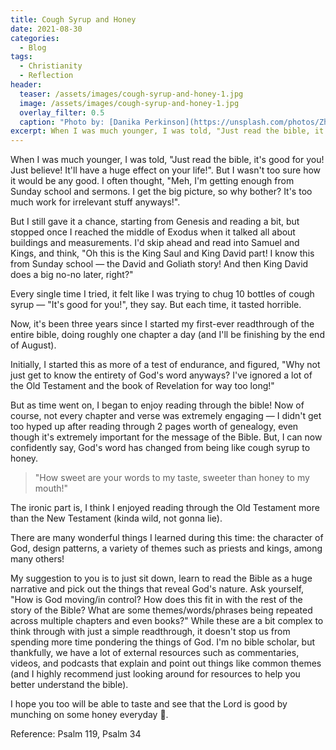 ```yaml
---
title: Cough Syrup and Honey
date: 2021-08-30
categories:
  - Blog
tags:
  - Christianity
  - Reflection
header:
  teaser: /assets/images/cough-syrup-and-honey-1.jpg
  image: /assets/images/cough-syrup-and-honey-1.jpg
  overlay_filter: 0.5
  caption: "Photo by: [Danika Perkinson](https://unsplash.com/photos/ZhA9vZQPTeE)"
excerpt: When I was much younger, I was told, "Just read the bible, it's good for you!..."
---
```


When I was much younger, I was told, "Just read the bible, it's good for you! Just believe! It'll have a huge effect on your life!". But I wasn't too sure how it would be any good. I often thought, "Meh, I'm getting enough from Sunday school and sermons. I get the big picture, so why bother? It's too much work for irrelevant stuff anyways!".

But I still gave it a chance, starting from Genesis and reading a bit, but stopped once I reached the middle of Exodus when it talked all about buildings and measurements. I'd skip ahead and read into Samuel and Kings, and think, "Oh this is the King Saul and King David part! I know this from Sunday school — the David and Goliath story! And then King David does a big no-no later, right?"

Every single time I tried, it felt like I was trying to chug 10 bottles of cough syrup — "It's good for you!", they say. But each time, it tasted horrible.

Now, it's been three years since I started my first-ever readthrough of the entire bible, doing roughly one chapter a day (and I'll be finishing by the end of August).

Initially, I started this as more of a test of endurance, and figured, "Why not just get to know the entirety of God's word anyways? I've ignored a lot of the Old Testament and the book of Revelation for way too long!"

But as time went on, I began to enjoy reading through the bible! Now of course, not every chapter and verse was extremely engaging — I didn't get too hyped up after reading through 2 pages worth of genealogy, even though it's extremely important for the message of the Bible. But, I can now confidently say, God's word has changed from being like cough syrup to honey.

> "How sweet are your words to my taste, sweeter than honey to my mouth!"

The ironic part is, I think I enjoyed reading through the Old Testament more than the New Testament (kinda wild, not gonna lie).

There are many wonderful things I learned during this time: the character of God, design patterns, a variety of themes such as priests and kings, among many others!

My suggestion to you is to just sit down, learn to read the Bible as a huge narrative and pick out the things that reveal God's nature. Ask yourself, "How is God moving/in control? How does this fit in with the rest of the story of the Bible? What are some themes/words/phrases being repeated across multiple chapters and even books?" While these are a bit complex to think through with just a simple readthrough, it doesn't stop us from spending more time pondering the things of God. I'm no bible scholar, but thankfully, we have a lot of external resources such as commentaries, videos, and podcasts that explain and point out things like common themes (and I highly recommend just looking around for resources to help you better understand the bible).

I hope you too will be able to taste and see that the Lord is good by munching on some honey everyday 🍯.

Reference: Psalm 119, Psalm 34
